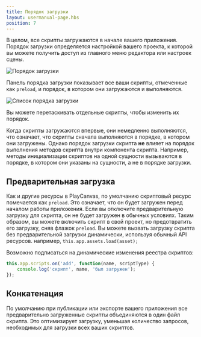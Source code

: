 ```yaml
---
title: Порядок загрузки
layout: usermanual-page.hbs
position: 7
---
```


В целом, все скрипты загружаются в начале вашего приложения. Порядок загрузки определяется настройкой вашего проекта, к которой вы можете получить доступ из главного меню редактора или настроек сцены.

![Порядок загрузки][1]

Панель порядка загрузки показывает все ваши скрипты, отмеченные как `preload`, и порядок, в котором они загружаются и выполняются.

![Список порядка загрузки][2]

Вы можете перетаскивать отдельные скрипты, чтобы изменить их порядок.

Когда скрипты загружаются впервые, они немедленно выполняются, что означает, что скрипты сначала выполняются в порядке, в котором они загружены. Однако порядок загрузки скрипта **не** влияет на порядок выполнения методов скрипта внутри компонента скрипта. Например, методы инициализации скриптов на одной сущности вызываются в порядке, в котором они указаны на сущности, а не в порядке загрузки.

## Предварительная загрузка

Как и другие ресурсы в PlayCanvas, по умолчанию скриптовый ресурс помечается как `preload`. Это означает, что он будет загружен перед началом работы приложения. Если вы отключите предварительную загрузку для скрипта, он не будет загружен в обычных условиях. Таким образом, вы можете включить скрипт в свой проект, но предотвратить его загрузку, сняв флажок `preload`. Вы можете вызвать загрузку скрипта без предварительной загрузки динамически, используя обычный API ресурсов. например, `this.app.assets.load(asset);`

Возможно подписаться на динамические изменения реестра скриптов:

```javascript
this.app.scripts.on('add', function(name, scriptType) {
    console.log('скрипт', name, 'был загружен');
});
```

## Конкатенация

По умолчанию при публикации или экспорте вашего приложения все предварительно загруженные скрипты объединяются в один файл скрипта. Это оптимизирует загрузку, уменьшая количество запросов, необходимых для загрузки всех ваших скриптов.

[1]: /images/user-manual/scripting/script-loading-order.jpg
[2]: /images/user-manual/scripting/loading-order-list.jpg
